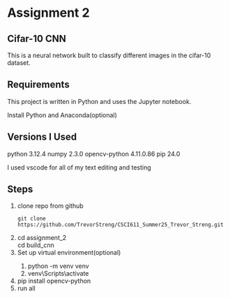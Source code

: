 # Assignment 2

## Cifar-10 CNN

This is a neural network built to classify different images in the cifar-10 dataset.

## Requirements

This project is written in Python and uses the Jupyter notebook.

Install Python and Anaconda(optional)

## Versions I Used

python 3.12.4
numpy 2.3.0
opencv-python 4.11.0.86
pip 24.0

I used vscode for all of my text editing and testing

## Steps

<ol>
  <li>clone repo from github</li>

```
git clone https://github.com/TrevorStreng/CSCI611_Summer25_Trevor_Streng.git
```

  <li>cd assignment_2</li>
    cd build_cnn

  <li>Set up virtual environment(optional)</li>
  <ol>
    <li>python -m venv venv</li>
    <li>venv\Scripts\activate</li>
  </ol>

  <li>pip install opencv-python</li>

  <li>run all</li>

</ol>
